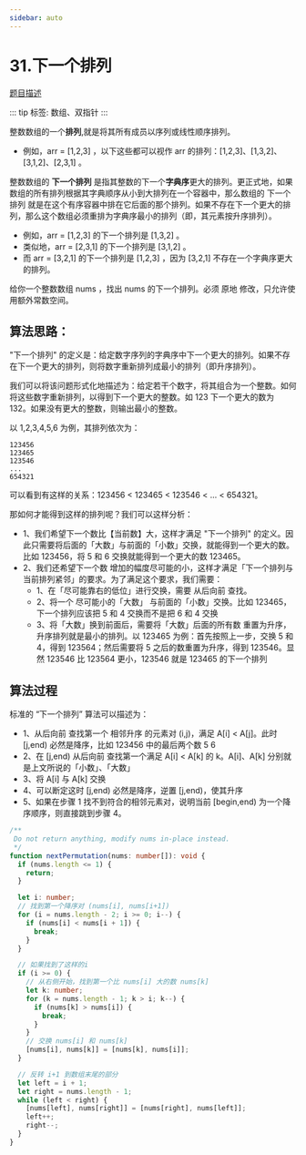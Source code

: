 ```yaml
---
sidebar: auto
---
```


# 31.下一个排列
[题目描述](https://leetcode.cn/problems/next-permutation/)

::: tip
标签: 数组、双指针
:::

整数数组的一个**排列**,就是将其所有成员以序列或线性顺序排列。
- 例如，arr = [1,2,3] ，以下这些都可以视作 arr 的排列：[1,2,3]、[1,3,2]、[3,1,2]、[2,3,1] 。

整数数组的 **下一个排列** 是指其整数的下一个**字典序**更大的排列。更正式地，如果数组的所有排列根据其字典顺序从小到大排列在一个容器中，那么数组的 下一个排列 就是在这个有序容器中排在它后面的那个排列。如果不存在下一个更大的排列，那么这个数组必须重排为字典序最小的排列（即，其元素按升序排列）。

- 例如，arr = [1,2,3] 的下一个排列是 [1,3,2] 。
- 类似地，arr = [2,3,1] 的下一个排列是 [3,1,2] 。
- 而 arr = [3,2,1] 的下一个排列是 [1,2,3] ，因为 [3,2,1] 不存在一个字典序更大的排列。

给你一个整数数组 nums ，找出 nums 的下一个排列。必须 原地 修改，只允许使用额外常数空间。

## 算法思路：
"下一个排列" 的定义是：给定数字序列的字典序中下一个更大的排列。如果不存在下一个更大的排列，则将数字重新排列成最小的排列（即升序排列）。

我们可以将该问题形式化地描述为：给定若干个数字，将其组合为一个整数。如何将这些数字重新排列，以得到下一个更大的整数。如 123 下一个更大的数为 132。如果没有更大的整数，则输出最小的整数。

以 1,2,3,4,5,6 为例，其排列依次为：

```
123456
123465
123546
...
654321
```

可以看到有这样的关系：123456 < 123465 < 123546 < ... < 654321。

那如何才能得到这样的排列呢？我们可以这样分析：

- 1、我们希望下一个数比【当前数】大，这样才满足 "下一个排列" 的定义。因此只需要将后面的「大数」与前面的「小数」交换，就能得到一个更大的数。比如 123456，将 5 和 6 交换就能得到一个更大的数 123465。
- 2、我们还希望下一个数 增加的幅度尽可能的小，这样才满足「下一个排列与当前排列紧邻」的要求。为了满足这个要求，我们需要：
  - 1、在「尽可能靠右的低位」进行交换，需要 从后向前 查找。
  - 2、将一个 尽可能小的「大数」 与前面的「小数」交换。比如 123465，下一个排列应该把 5 和 4 交换而不是把 6 和 4 交换
  - 3、将「大数」换到前面后，需要将「大数」后面的所有数 重置为升序，升序排列就是最小的排列。以 123465 为例：首先按照上一步，交换 5 和 4，得到 123564；然后需要将 5 之后的数重置为升序，得到 123546。显然 123546 比 123564 更小，123546 就是 123465 的下一个排列

## 算法过程
标准的 “下一个排列” 算法可以描述为：

- 1、从后向前 查找第一个 相邻升序 的元素对 (i,j)，满足 A[i] < A[j]。此时 [j,end) 必然是降序，比如 123456 中的最后两个数 5 6
- 2、在 [j,end) 从后向前 查找第一个满足 A[i] < A[k] 的 k。A[i]、A[k] 分别就是上文所说的「小数」、「大数」
- 3、将 A[i] 与 A[k] 交换
- 4、可以断定这时 [j,end) 必然是降序，逆置 [j,end)，使其升序
- 5、如果在步骤 1 找不到符合的相邻元素对，说明当前 [begin,end) 为一个降序顺序，则直接跳到步骤 4。

```ts
/**
 Do not return anything, modify nums in-place instead.
 */
function nextPermutation(nums: number[]): void {
  if (nums.length <= 1) {
    return;
  }

  let i: number;
  // 找到第一个降序对 (nums[i], nums[i+1])
  for (i = nums.length - 2; i >= 0; i--) {
    if (nums[i] < nums[i + 1]) {
      break;
    }
  }

  // 如果找到了这样的i
  if (i >= 0) {
    // 从右侧开始，找到第一个比 nums[i] 大的数 nums[k]
    let k: number;
    for (k = nums.length - 1; k > i; k--) {
      if (nums[k] > nums[i]) {
        break;
      }
    }
    // 交换 nums[i] 和 nums[k]
    [nums[i], nums[k]] = [nums[k], nums[i]];
  }

  // 反转 i+1 到数组末尾的部分
  let left = i + 1;
  let right = nums.length - 1;
  while (left < right) {
    [nums[left], nums[right]] = [nums[right], nums[left]];
    left++;
    right--;
  }
}
```